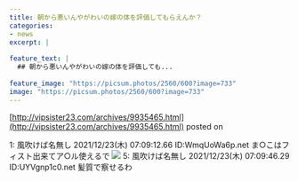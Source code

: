 ```yaml
---
title: 朝から悪いんやがわいの嫁の体を評価してもらえんか？
categories:
- news
excerpt: |
  
feature_text: |
  ## 朝から悪いんやがわいの嫁の体を評価しても...
  
feature_image: "https://picsum.photos/2560/600?image=733"
image: "https://picsum.photos/2560/600?image=733"
---
```


[http://vipsister23.com/archives/9935465.html](http://vipsister23.com/archives/9935465.html)
posted on 

<!--more-->

1: 風吹けば名無し 2021/12/23(木) 07:09:12.66 ID:WmqUoWa6p.net ま○こはフィスト出来てア○ル使えるで ![](https://livedoor.blogimg.jp/vipsister23/imgs/d/d/dd2c52e9-s.jpg) 5: 風吹けば名無し 2021/12/23(木) 07:09:46.29 ID:UYVgnp1c0.net 髪質で察せるわ
